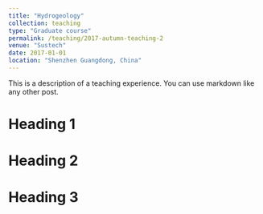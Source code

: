 ```yaml
---
title: "Hydrogeology"
collection: teaching
type: "Graduate course"
permalink: /teaching/2017-autumn-teaching-2
venue: "Sustech"
date: 2017-01-01
location: "Shenzhen Guangdong, China"
---
```


This is a description of a teaching experience. You can use markdown like any other post.

Heading 1
======

Heading 2
======

Heading 3
======

